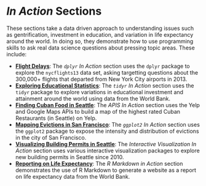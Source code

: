 # _In Action_ Sections
These sections take a data driven approach to understanding issues such as gentrification, investment in education, and variation in life expectancy around the world. In doing so, they demonstrate how to use programming skills to ask real data science questions about pressing topic areas. These include:

- [**Flight Delays**](/dplyr): The _`dplyr` In Action_ section uses the `dplyr` package to explore the `nycflights13` data set, asking targetting questions about the 300,000+ flights that departed from New York City airports in 2013. 
- [**Exploring Educational Statistics**](/tidyr): The _`tidyr` In Action_ section uses the `tidyr` package to explore variations in educational investment and attainment around the world using data from the World Bank. 
- [**Finding Cuban Food in Seattle**](/apis): The _APIS In Action_ section uses the Yelp and Google Maps APIs to build a map of the highest rated Cuban Restaurants (in Seattle) on Yelp.
- [**Mapping Evictions in San Francisco**](/ggplot2): The _`ggplot2` In Action_ section uses the `ggplot2` package to expose the intensity and distribution of evictions in the city of San Francisco.
- [**Visualizing Building Permits in Seattle**](/interacitve-vis): The _Interactive Visualization In Action_ section uses various interactive visualization packages to explore new building permits in Seattle since 2010. 
- [**Reporting on Life Expectancy**](/r-makrdown): The _R Markdown in Action_ section demonstrates the use of R Markdown to generate a website as a report on life expectancy data from the World Bank.